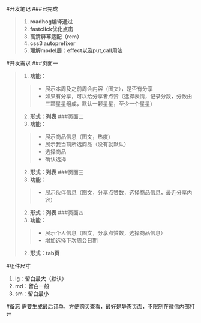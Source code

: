 #开发笔记
###已完成
>1.	**roadhog编译通过**
>2.	**fastclick优化点击**
>3.	**高清屏幕适配（rem）**
>4.	**css3 autoprefixer**
>5.	**理解model层：effect以及put,call用法**

#开发需求
###页面一
>1.	**功能：**
>>*	展示本周及之前周会内容（图文），是否有分享
>>*	如果有分享，可以给分享者点赞（选择表情，记录分数，分数由三颗星星组成，默认一颗星星，至少一个星星）
>2.	**形式：列表**
###页面二
>1.	**功能：**
>>*	展示商品信息（图文，热度）
>>*	展示我当前所选商品（没有就默认）
>>*	选择商品
>>*	确认选择
>2.	**形式：列表**
###页面三
>1.	**功能：**
>>*	展示伙伴信息（图文，分享点赞数，选择商品信息，最近分享内容）
>2.	**形式：列表**
###页面四
>1.	**功能：**
>>*	展示个人信息（图文，分享点赞数，选择商品信息）
>>*	增加选择下次周会日期
>2.	**形式：tab页**

#组件尺寸
1.	lg：留白最大（默认）
2.	md：留白一般
3.	sm：留白最小

#备忘
需要生成最后订单，方便购买查看，最好是静态页面，不限制在微信内部打开
